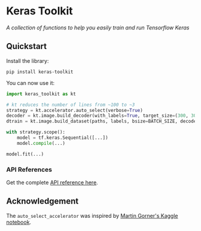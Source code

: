 # Keras Toolkit

*A collection of functions to help you easily train and run Tensorflow Keras*

## Quickstart

Install the library:

```
pip install keras-toolkit
```

You can now use it:
```python
import keras_toolkit as kt

# kt reduces the number of lines from ~100 to ~3
strategy = kt.accelerator.auto_select(verbose=True)
decoder = kt.image.build_decoder(with_labels=True, target_size=(300, 300))
dtrain = kt.image.build_dataset(paths, labels, bsize=BATCH_SIZE, decode_fn=decoder)

with strategy.scope():
    model = tf.keras.Sequential([...])
    model.compile(...)

model.fit(...)
```

### API References

Get the complete [API reference here](https://github.com/xhlulu/keras-toolkit/blob/master/docs/references.md).


## Acknowledgement

The `auto_select_accelerator` was inspired by [Martin Gorner's Kaggle notebook](https://www.kaggle.com/mgornergoogle/getting-started-with-100-flowers-on-tpu).